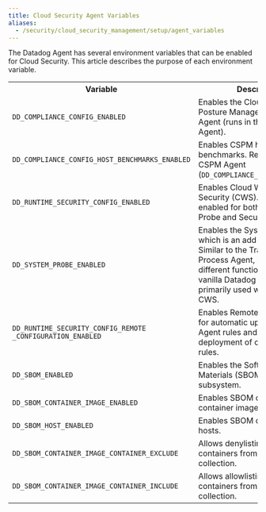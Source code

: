 ```yaml
---
title: Cloud Security Agent Variables
aliases:
  - /security/cloud_security_management/setup/agent_variables
---
```


The Datadog Agent has several environment variables that can be enabled for Cloud Security. This article describes the purpose of each environment variable.

<table>
    <tr>
        <th>Variable</th>
        <th>Description</th>
    </tr>
    <tr>
        <td><code>DD_COMPLIANCE_CONFIG_ENABLED</code></td>
        <td>Enables the Cloud Security Posture Management (CSPM) Agent (runs in the Security Agent).</td>
    </tr>
    <tr>
        <td><code>DD_COMPLIANCE_CONFIG_HOST_BENCHMARKS_ENABLED</code></td>
        <td>Enables CSPM host benchmarks. Requires the CSPM Agent (<code>DD_COMPLIANCE_CONFIG_ENABLED</code>).</td>
    </tr>
    <tr>
        <td><code>DD_RUNTIME_SECURITY_CONFIG_ENABLED</code></td>
        <td>Enables Cloud Workload Security (CWS). Must be enabled for both the System Probe and Security Agent.</td>
    </tr>
    <tr>
        <td><code>DD_SYSTEM_PROBE_ENABLED</code></td>
        <td>Enables the System Probe, which is an add-on Agent. Similar to the Trace Agent or Process Agent, it supports different functionalities than the vanilla Datadog Agent. It is primarily used with NPM and CWS.</td>
    </tr>
    <tr>
        <td><code>DD_RUNTIME_SECURITY_CONFIG_REMOTE<br>_CONFIGURATION_ENABLED</code></td>
        <td>Enables Remote Configuration for automatic updates of default Agent rules and automatic deployment of custom Agent rules.</td>
    </tr>
    <tr>
        <td><code>DD_SBOM_ENABLED</code></td>
        <td>Enables the Software Bill of Materials (SBOM) collection subsystem.</td>
    </tr>
    <tr>
        <td><code>DD_SBOM_CONTAINER_IMAGE_ENABLED</code></td>
        <td>Enables SBOM collection on container images.</td>
    </tr>
    <tr>
        <td><code>DD_SBOM_HOST_ENABLED</code></td>
        <td>Enables SBOM collection on hosts.</td>
    </tr>
    <tr>
        <td><code>DD_SBOM_CONTAINER_IMAGE_CONTAINER_EXCLUDE</code></td>
        <td>Allows denylisting of specific containers from SBOM collection.</td>
    </tr>
    <tr>
        <td><code>DD_SBOM_CONTAINER_IMAGE_CONTAINER_INCLUDE</code></td>
        <td>Allows allowlisting of specific containers from SBOM collection.</td>
    </tr>
</table>
